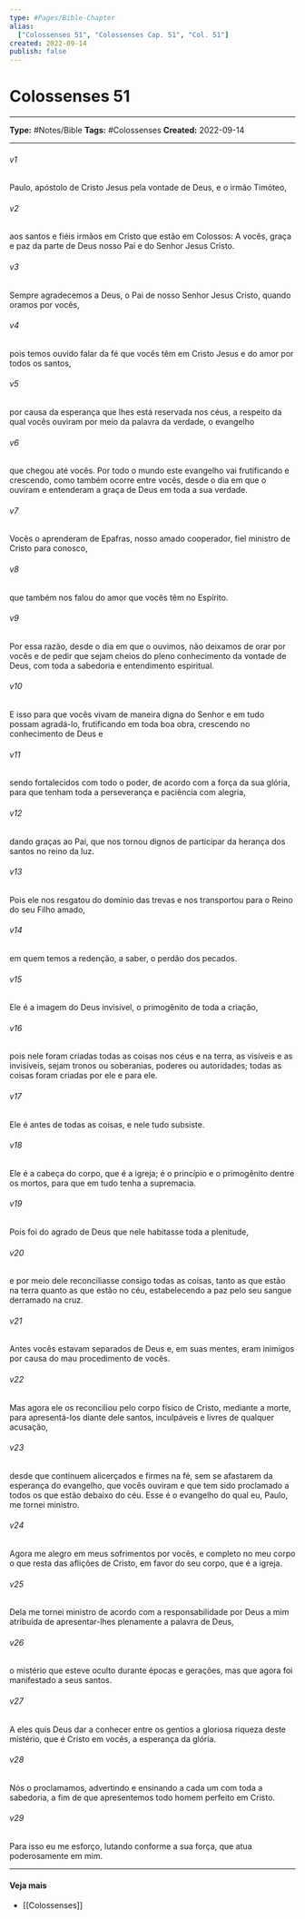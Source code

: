 ```yaml
---
type: #Pages/Bible-Chapter
alias:
  ["Colossenses 51", "Colossenses Cap. 51", "Col. 51"]
created: 2022-09-14
publish: false
---
```


# Colossenses 51

---

**Type:** #Notes/Bible
**Tags:** #Colossenses
**Created:** 2022-09-14

---

###### v1
Paulo, apóstolo de Cristo Jesus pela vontade de Deus, e o irmão Timóteo,
###### v2
aos santos e fiéis irmãos em Cristo que estão em Colossos: A vocês, graça e paz da parte de Deus nosso Pai e do Senhor Jesus Cristo.
###### v3
Sempre agradecemos a Deus, o Pai de nosso Senhor Jesus Cristo, quando oramos por vocês,
###### v4
pois temos ouvido falar da fé que vocês têm em Cristo Jesus e do amor por todos os santos,
###### v5
por causa da esperança que lhes está reservada nos céus, a respeito da qual vocês ouviram por meio da palavra da verdade, o evangelho
###### v6
que chegou até vocês. Por todo o mundo este evangelho vai frutificando e crescendo, como também ocorre entre vocês, desde o dia em que o ouviram e entenderam a graça de Deus em toda a sua verdade.
###### v7
Vocês o aprenderam de Epafras, nosso amado cooperador, fiel ministro de Cristo para conosco,
###### v8
que também nos falou do amor que vocês têm no Espírito.
###### v9
Por essa razão, desde o dia em que o ouvimos, não deixamos de orar por vocês e de pedir que sejam cheios do pleno conhecimento da vontade de Deus, com toda a sabedoria e entendimento espiritual.
###### v10
E isso para que vocês vivam de maneira digna do Senhor e em tudo possam agradá-lo, frutificando em toda boa obra, crescendo no conhecimento de Deus e
###### v11
sendo fortalecidos com todo o poder, de acordo com a força da sua glória, para que tenham toda a perseverança e paciência com alegria,
###### v12
dando graças ao Pai, que nos tornou dignos de participar da herança dos santos no reino da luz.
###### v13
Pois ele nos resgatou do domínio das trevas e nos transportou para o Reino do seu Filho amado,
###### v14
em quem temos a redenção, a saber, o perdão dos pecados.
###### v15
Ele é a imagem do Deus invisível, o primogênito de toda a criação,
###### v16
pois nele foram criadas todas as coisas nos céus e na terra, as visíveis e as invisíveis, sejam tronos ou soberanias, poderes ou autoridades; todas as coisas foram criadas por ele e para ele.
###### v17
Ele é antes de todas as coisas, e nele tudo subsiste.
###### v18
Ele é a cabeça do corpo, que é a igreja; é o princípio e o primogênito dentre os mortos, para que em tudo tenha a supremacia.
###### v19
Pois foi do agrado de Deus que nele habitasse toda a plenitude,
###### v20
e por meio dele reconciliasse consigo todas as coisas, tanto as que estão na terra quanto as que estão no céu, estabelecendo a paz pelo seu sangue derramado na cruz.
###### v21
Antes vocês estavam separados de Deus e, em suas mentes, eram inimigos por causa do mau procedimento de vocês.
###### v22
Mas agora ele os reconciliou pelo corpo físico de Cristo, mediante a morte, para apresentá-los diante dele santos, inculpáveis e livres de qualquer acusação,
###### v23
desde que continuem alicerçados e firmes na fé, sem se afastarem da esperança do evangelho, que vocês ouviram e que tem sido proclamado a todos os que estão debaixo do céu. Esse é o evangelho do qual eu, Paulo, me tornei ministro.
###### v24
Agora me alegro em meus sofrimentos por vocês, e completo no meu corpo o que resta das aflições de Cristo, em favor do seu corpo, que é a igreja.
###### v25
Dela me tornei ministro de acordo com a responsabilidade por Deus a mim atribuída de apresentar-lhes plenamente a palavra de Deus,
###### v26
o mistério que esteve oculto durante épocas e gerações, mas que agora foi manifestado a seus santos.
###### v27
A eles quis Deus dar a conhecer entre os gentios a gloriosa riqueza deste mistério, que é Cristo em vocês, a esperança da glória.
###### v28
Nós o proclamamos, advertindo e ensinando a cada um com toda a sabedoria, a fim de que apresentemos todo homem perfeito em Cristo.
###### v29
Para isso eu me esforço, lutando conforme a sua força, que atua poderosamente em mim.


---

#### Veja mais

- [[Colossenses]]
